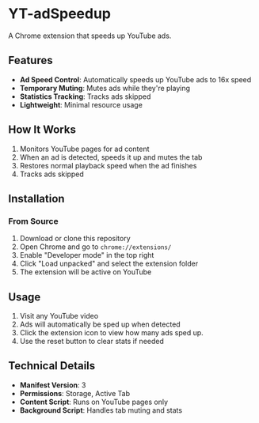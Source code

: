 # YT-adSpeedup

A Chrome extension that speeds up YouTube ads.

## Features

- **Ad Speed Control**: Automatically speeds up YouTube ads to 16x speed
- **Temporary Muting**: Mutes ads while they're playing
- **Statistics Tracking**: Tracks ads skipped
- **Lightweight**: Minimal resource usage

## How It Works

1. Monitors YouTube pages for ad content
2. When an ad is detected, speeds it up and mutes the tab
3. Restores normal playback speed when the ad finishes
4. Tracks ads skipped

## Installation

### From Source

1. Download or clone this repository
2. Open Chrome and go to `chrome://extensions/`
3. Enable "Developer mode" in the top right
4. Click "Load unpacked" and select the extension folder
5. The extension will be active on YouTube

## Usage

1. Visit any YouTube video
2. Ads will automatically be sped up when detected
3. Click the extension icon to view how many ads sped up.
4. Use the reset button to clear stats if needed

## Technical Details

- **Manifest Version**: 3
- **Permissions**: Storage, Active Tab
- **Content Script**: Runs on YouTube pages only
- **Background Script**: Handles tab muting and stats


